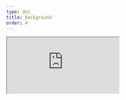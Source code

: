 ```yaml
---
type: doc
title: background
order: 4
---
```


<iframe class="editor" src="https://grimoiregl.github.io/grimoire.gl-example#background"></iframe>
